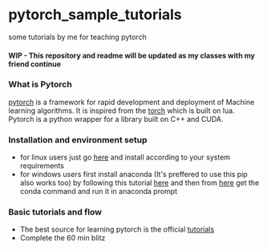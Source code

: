 # pytorch_sample_tutorials
some tutorials by me for teaching pytorch
#### WIP - This repository and readme will be updated as my classes with my friend continue 
### What is Pytorch
[pytorch](https://pytorch.org/) is a framework for rapid development and deployment of Machine learning algorithms. It is inspired from the [torch](http://torch.ch/) which is built on lua. Pytorch is a python wrapper for a library built on C++ and CUDA. 
### Installation and environment setup
- for linux users just go [here](https://pytorch.org/get-started/locally/) and install according to your system requirements
- for windows users first install anaconda (It's preffered to use this pip also works too) by following this tutorial [here](https://www.datacamp.com/community/tutorials/installing-anaconda-windows) and then from [here](https://pytorch.org/get-started/locally/) get the conda command and run it in anaconda prompt
### Basic tutorials and flow
- The best source for learning pytorch is the official [tutorials](https://pytorch.org/tutorials/)
- Complete the 60 min blitz
